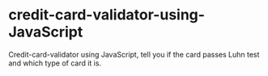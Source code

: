 # credit-card-validator-using-JavaScript
Credit-card-validator using JavaScript, tell you if the card passes Luhn test and which type of card it is.
